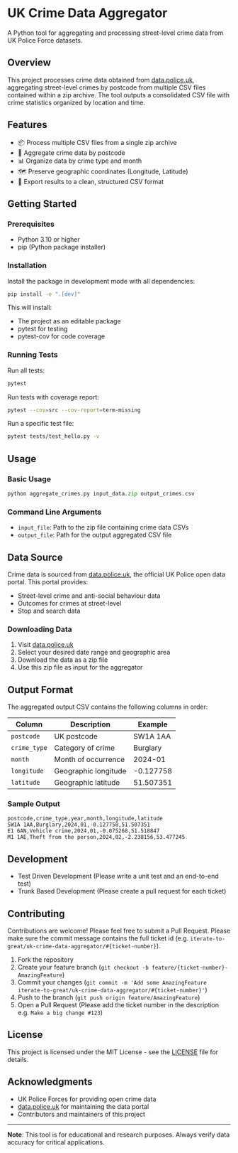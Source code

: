 # UK Crime Data Aggregator

A Python tool for aggregating and processing street-level crime data from UK Police Force datasets.

## Overview

This project processes crime data obtained from [data.police.uk](https://data.police.uk), aggregating street-level crimes by postcode from multiple CSV files contained within a zip archive. The tool outputs a consolidated CSV file with crime statistics organized by location and time.

## Features

- 📦 Process multiple CSV files from a single zip archive
- 📍 Aggregate crime data by postcode
- 📊 Organize data by crime type and month
- 🗺️ Preserve geographic coordinates (Longitude, Latitude)
- 📁 Export results to a clean, structured CSV format

## Getting Started

### Prerequisites

- Python 3.10 or higher
- pip (Python package installer)

### Installation

Install the package in development mode with all dependencies:
```bash
pip install -e ".[dev]"
```

This will install:
- The project as an editable package
- pytest for testing
- pytest-cov for code coverage

### Running Tests

Run all tests:
```bash
pytest
```

Run tests with coverage report:
```bash
pytest --cov=src --cov-report=term-missing
```

Run a specific test file:
```bash
pytest tests/test_hello.py -v
```

## Usage

### Basic Usage

```python
python aggregate_crimes.py input_data.zip output_crimes.csv
```

### Command Line Arguments

- `input_file`: Path to the zip file containing crime data CSVs
- `output_file`: Path for the output aggregated CSV file

## Data Source

Crime data is sourced from [data.police.uk](https://data.police.uk), the official UK Police open data portal. This portal provides:

- Street-level crime and anti-social behaviour data
- Outcomes for crimes at street-level
- Stop and search data

### Downloading Data

1. Visit [data.police.uk](https://data.police.uk)
2. Select your desired date range and geographic area
3. Download the data as a zip file
4. Use this zip file as input for the aggregator

## Output Format

The aggregated output CSV contains the following columns in order:

| Column | Description | Example |
|--------|-------------|---------|
| `postcode` | UK postcode | SW1A 1AA |
| `crime_type` | Category of crime | Burglary |
| `month` | Month of occurrence | 2024-01 |
| `longitude` | Geographic longitude | -0.127758 |
| `latitude` | Geographic latitude | 51.507351 |

### Sample Output

```csv
postcode,crime_type,year,month,longitude,latitude
SW1A 1AA,Burglary,2024,01,-0.127758,51.507351
E1 6AN,Vehicle crime,2024,01,-0.075268,51.518847
M1 1AE,Theft from the person,2024,02,-2.238156,53.477245
```

## Development
- Test Driven Development (Please write a unit test and an end-to-end test)
- Trunk Based Development (Please create a pull request for each ticket)

## Contributing

Contributions are welcome! Please feel free to submit a Pull Request.
Please make sure the commit message contains the full ticket id (e.g. `iterate-to-great/uk-crime-data-aggregator/#{ticket-number}`).

1. Fork the repository
2. Create your feature branch (`git checkout -b feature/{ticket-number}-AmazingFeature`)
3. Commit your changes (`git commit -m 'Add some AmazingFeature iterate-to-great/uk-crime-data-aggregator/#{ticket-number}'`)
4. Push to the branch (`git push origin feature/AmazingFeature`)
5. Open a Pull Request (Please add the ticket number in the description e.g. `Make a big change #123`)

## License

This project is licensed under the MIT License - see the [LICENSE](LICENSE) file for details.

## Acknowledgments

- UK Police Forces for providing open crime data
- [data.police.uk](https://data.police.uk) for maintaining the data portal
- Contributors and maintainers of this project

---

**Note**: This tool is for educational and research purposes. Always verify data accuracy for critical applications.
